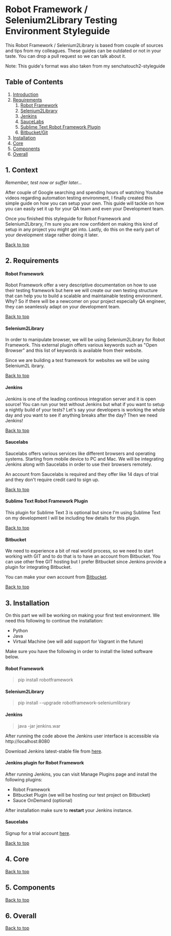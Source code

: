 # Robot Framework / Selenium2Library Testing Environment Styleguide

This Robot Framework / Selenium2Library is based from couple of sources and tips from my colleagues. These guides can be outdated or not in your taste. You can drop a pull request so we can talk about it.

Note: This guide's format was also taken from my senchatouch2-styleguide

## Table of Contents

1. [Introduction](#1-context)
2. [Requirements](#2-requirements)
    1. [Robot Framework](#robot-framework)
    2. [Selenium2Library](#selenium2library)
    3. [Jenkins](#jenkins)
    4. [SauceLabs](#saucelabs)
    5. [Sublime Text Robot Framework Plugin](#sublime-text-robot-framework-plugin)
    6. [Bitbucket/Git](#bitbucket)
3. [Installation](#3-installation)
4. [Core](#4-core)
5. [Components](#5-components)
6. [Overall](#6-overall)

## 1. Context

*Remember, test now or suffer later...*

After couple of Google searching and spending hours of watching Youtube videos regarding automation testing environment, I finally created this simple guide on how you can setup your own. This guide will tackle on how you can easily set it up for your QA team and even your Development team.

Once you finished this styleguide for Robot Framework and Selenium2Library, I'm sure you are now confident on making this kind of setup in any project you might get into. Lastly, do this on the early part of your development stage rather doing it later.



[Back to top](#table-of-contents)


## 2. Requirements

#### Robot Framework
Robot Framework offer a very descriptive documentation on how to use their testing framework but here we will create our own testing structure that can help you to build a scalable and maintainable testing environment. Why? So if there will be a newcomer on your project especially QA engineer, they can seamlessly adapt on your development team.

[Back to top](#table-of-contents)

#### Selenium2Library
In order to manipulate browser, we will be using Selenium2Library for Robot Framework. This external plugin offers various keywords such as "Open Browser" and this list of keywords is available from their website.

Since we are building a test framework for websites we will be using Selenium2L
ibrary.

[Back to top](#table-of-contents)

#### Jenkins

Jenkins is one of the leading continous integration server and it is open source! You can run your test without Jenkins but what if you want to setup a nightly build of your tests? Let's say your developers is working the whole day and you want to see if anything breaks after the day? Then we need Jenkins!


[Back to top](#table-of-contents)

#### Saucelabs

Saucelabs offers various services like different browsers and operating systems. Starting from mobile device to PC and Mac. We will be integrating Jenkins along with Saucelabs in order to use their browsers remotely.

An account from Saucelabs is required and they offer like 14 days of trial and they don't require credit card to sign up.

[Back to top](#table-of-contents)

#### Sublime Text Robot Framework Plugin

This plugin for Sublime Text 3 is optional but since I'm using Sublime Text on my development I will be including few details for this plugin.

[Back to top](#table-of-contents)


#### Bitbucket

We need to experience a bit of real world process, so we need to start  working with GIT and to do that is to have an account from Bitbucket. You can use other free GIT hosting but I prefer Bitbucket since Jenkins provide a plugin for integrating Bitbucket.

You can make your own account from [Bitbucket](https://bitbucket.org/account/signup/).

[Back to top](#table-of-contents)




## 3. Installation

On this part we will be working on making your first test environment. We need this following to continue the installation:

 - Python
 - Java
 - Virtual Machine (we will add support for Vagrant in the future)

Make sure you have the following in order to install the listed software below.

#### Robot Framework

> pip install robotframework



#### Selenium2Library

> pip install --upgrade robotframework-seleniumlibrary


#### Jenkins

> java -jar jenkins.war


After running the code above the Jenkins user interface is accessible via http://localhost:8080

Download Jenkins latest-stable file from [here](http://mirrors.jenkins-ci.org/war-stable/latest/jenkins.war).

#### Jenkins plugin for Robot Framework

After running Jenkins, you can visit  Manage Plugins page and install the following plugins:

 - Robot Framework
 - Bitbucket Plugin (we will be hosting our test project on Bitbucket)
 - Sauce OnDemand (optional)

After installation make sure to **restart** your Jenkins instance.

#### Saucelabs


Signup for a trial account [here](https://saucelabs.com/signup/trial).





[Back to top](#table-of-contents)

## 4. Core

[Back to top](#table-of-contents)


## 5. Components

[Back to top](#table-of-contents)


## 6. Overall

[Back to top](#table-of-contents)

